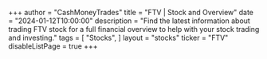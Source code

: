 +++
author = "CashMoneyTrades"
title = "FTV | Stock and Overview"
date = "2024-01-12T10:00:00"
description = "Find the latest information about trading FTV stock for a full financial overview to help with your stock trading and investing."
tags = [
   "Stocks",
]
layout = "stocks"
ticker = "FTV"
disableListPage = true
+++
